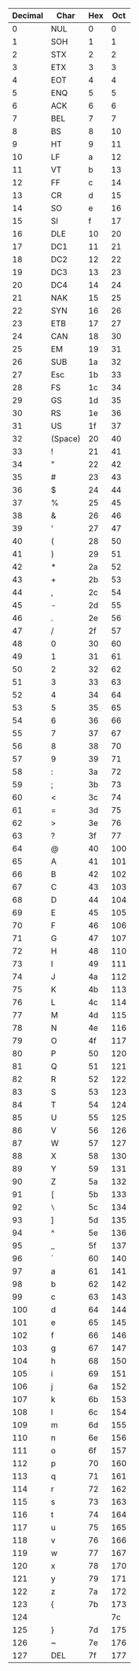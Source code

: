 |Decimal|Char|Hex|Oct|
|-------|----|---|---|
|0|NUL|0|0|
|1|SOH|1|1|
|2|STX|2|2|
|3|ETX|3|3|
|4|EOT|4|4|
|5|ENQ|5|5|
|6|ACK|6|6|
|7|BEL|7|7|
|8|BS|8|10|
|9|HT|9|11|
|10|LF|a|12|
|11|VT|b|13|
|12|FF|c|14|
|13|CR|d|15|
|14|SO|e|16|
|15|SI|f|17|
|16|DLE|10|20|
|17|DC1|11|21|
|18|DC2|12|22|
|19|DC3|13|23|
|20|DC4|14|24|
|21|NAK|15|25|
|22|SYN|16|26|
|23|ETB|17|27|
|24|CAN|18|30|
|25|EM|19|31|
|26|SUB|1a|32|
|27|Esc|1b|33|
|28|FS|1c|34|
|29|GS|1d|35|
|30|RS|1e|36|
|31|US|1f|37|
|32| (Space)|20|40|
|33|!|21|41|
|34|"|22|42|
|35|#|23|43|
|36|$|24|44|
|37|%|25|45|
|38|&|26|46|
|39|'|27|47|
|40|(|28|50|
|41|)|29|51|
|42|*|2a|52|
|43|+|2b|53|
|44|,|2c|54|
|45|-|2d|55|
|46|.|2e|56|
|47|/|2f|57|
|48|0|30|60|
|49|1|31|61|
|50|2|32|62|
|51|3|33|63|
|52|4|34|64|
|53|5|35|65|
|54|6|36|66|
|55|7|37|67|
|56|8|38|70|
|57|9|39|71|
|58|:|3a|72|
|59|;|3b|73|
|60|<|3c|74|
|61|=|3d|75|
|62|>|3e|76|
|63|?|3f|77|
|64|@|40|100|
|65|A|41|101|
|66|B|42|102|
|67|C|43|103|
|68|D|44|104|
|69|E|45|105|
|70|F|46|106|
|71|G|47|107|
|72|H|48|110|
|73|I|49|111|
|74|J|4a|112|
|75|K|4b|113|
|76|L|4c|114|
|77|M|4d|115|
|78|N|4e|116|
|79|O|4f|117|
|80|P|50|120|
|81|Q|51|121|
|82|R|52|122|
|83|S|53|123|
|84|T|54|124|
|85|U|55|125|
|86|V|56|126|
|87|W|57|127|
|88| X|58|130|
|89| Y|59|131|
|90| Z|5a|132|
|91| [|5b|133|
|92| `\`|5c|134|
|93| ]|5d|135|
|94| ^|5e|136|
|95| _|5f|137|
|96| `|60|140|
|97| a|61|141|
|98| b|62|142|
|99| c|63|143|
|100| d|64|144|
|101| e|65|145|
|102| f|66|146|
|103| g|67|147|
|104| h|68|150|
|105| i|69|151|
|106| j|6a|152|
|107| k|6b|153|
|108| l|6c|154|
|109| m|6d|155|
|110| n|6e|156|
|111| o|6f|157|
|112| p|70|160|
|113| q|71|161|
|114| r|72|162|
|115| s|73|163|
|116| t|74|164|
|117| u|75|165|
|118| v|76|166|
|119| w|77|167|
|120| x|78|170|
|121| y|79|171|
|122| z|7a|172|
|123| {|7b|173|
|124| ||7c|174|
|125| }|7d|175|
|126| ~|7e|176|
|127|DEL|7f|177|
